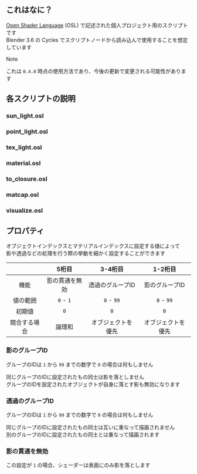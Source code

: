 ## これはなに？

[Open Shader Language](https://docs.blender.org/manual/en/latest/render/shader_nodes/osl.html) (OSL) で記述された個人プロジェクト用のスクリプトです<br>
Blender 3.6 の Cycles でスクリプトノードから読み込んで使用することを想定しています

> [!NOTE]
> これは `0.4.0` 時点の使用方法であり、今後の更新で変更される可能性があります

## 各スクリプトの説明

### sun_light.osl

### point_light.osl

### tex_light.osl

### material.osl

### to_closure.osl

### matcap.osl

### visualize.osl

## プロパティ
オブジェクトインデックスとマテリアルインデックスに設定する値によって<br>
影や透過などの処理を行う際の挙動を細かく設定することができます

|  | 5桁目 | 3-4桁目 | 1-2桁目 |
| :-: | :-: | :-: | :-: |
| 機能 | 影の貫通を無効 | 透過のグループID | 影のグループID |
| 値の範囲 | `0` - `1` | `0` - `99` |`0` - `99` |
| 初期値 | `0` | `0` | `0` |
| 競合する場合 | 論理和 | オブジェクトを優先 | オブジェクトを優先 |

### 影のグループID
グループのIDは `1` から `99` までの数字で `0` の場合は何もしません

同じグループのIDに設定されたもの同士は影を落としません<br>
グループのIDを設定されたオブジェクトが自身に落とす影も無効になります

### 透過のグループID
グループのIDは `1` から `99` までの数字で `0` の場合は何もしません

同じグループのIDに設定されたもの同士は互いに重なって描画されません<br>
別のグループのIDに設定されたもの同士とは重なって描画されます

### 影の貫通を無効
この設定が `1` の場合、シェーダーは表面にのみ影を落とします